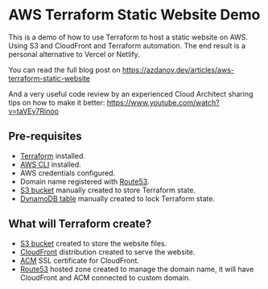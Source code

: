 # AWS Terraform Static Website Demo

This is a demo of how to use Terraform to host a static website on AWS.
Using S3 and CloudFront and Terraform automation.
The end result is a personal alternative to Vercel or Netlify.

You can read the full blog post on https://azdanov.dev/articles/aws-terraform-static-website

And a very useful code review by an experienced Cloud Architect sharing tips on how to make it better: https://www.youtube.com/watch?v=taVEy7Rinoo

## Pre-requisites

- [Terraform](https://www.terraform.io/downloads.html) installed.
- [AWS CLI](https://docs.aws.amazon.com/cli/latest/userguide/cli-chap-install.html) installed.
- AWS credentials configured.
- Domain name registered with [Route53](https://aws.amazon.com/route53/).
- [S3 bucket](https://aws.amazon.com/s3/) manually created to store Terraform state.
- [DynamoDB table](https://aws.amazon.com/dynamodb/) manually created to lock Terraform state.

## What will Terraform create?

- [S3 bucket](https://aws.amazon.com/s3/) created to store the website files.
- [CloudFront](https://aws.amazon.com/cloudfront/) distribution created to serve the website.
- [ACM](https://aws.amazon.com/certificate-manager/) SSL certificate for CloudFront.
- [Route53](https://aws.amazon.com/route53/) hosted zone created to manage the domain name, it will have CloudFront and ACM connected to custom domain.

